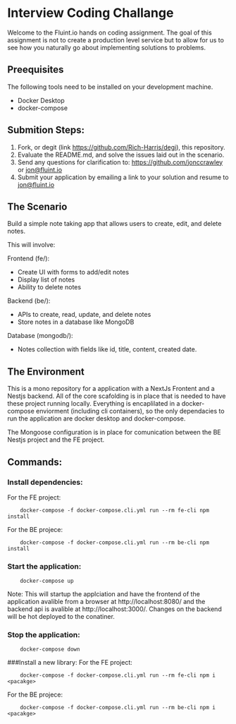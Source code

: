 # Interview Coding Challange
Welcome to the Fluint.io hands on coding assignment. The goal of this assignment is not to create a production level service but to allow for us to see how you naturally go about implementing solutions to problems. 

## Preequisites
The following tools need to be installed on your development machine. 
- Docker Desktop
- docker-compose

## Submition Steps:

1. Fork, or degit (link https://github.com/Rich-Harris/degi), this repository.
2. Evaluate the README.md, and solve the issues laid out in the scenario.
3. Send any questions for clarification to: https://github.com/jonccrawley or jon@fluint.io
4. Submit your application by emailing a link to your solution and resume to jon@fluint.io

## The Scenario
Build a simple note taking app that allows users to create, edit, and delete notes. 

This will involve:

Frontend (fe/):
- Create UI with forms to add/edit notes
- Display list of notes
- Ability to delete notes

Backend (be/):
- APIs to create, read, update, and delete notes
- Store notes in a database like MongoDB

Database (mongodb/):
- Notes collection with fields like id, title, content, created date.

## The Environment
This is a mono repository for a application with a NextJs Frontent and a Nestjs backend. All of the core scafolding is in place that is needed to have these project running locally. Everything is encaplilated in a docker-compose enviorment (including cli containers), so the only dependacies to run the application are docker desktop and docker-compose. 

The Mongoose configuration is in place for comunication between the BE Nestjs project and the FE project. 


## Commands: 

### Install dependencies: 
For the FE project: 
```
    docker-compose -f docker-compose.cli.yml run --rm fe-cli npm install
```

For the BE projece:  
```
    docker-compose -f docker-compose.cli.yml run --rm be-cli npm install
```

### Start the application: 
```
    docker-compose up
```
Note: This will startup the applciation and have the frontend of the application avalible from a browser at http://localhost:8080/ and the backend api is avalible at http://localhost:3000/. Changes on the backend will be hot deployed to the conatiner. 

### Stop the application: 
```
    docker-compose down
```

###Install a new library: 
For the FE project: 
```
    docker-compose -f docker-compose.cli.yml run --rm fe-cli npm i <pacakge>
```

For the BE projece:  
```
    docker-compose -f docker-compose.cli.yml run --rm be-cli npm i <pacakge>
```
